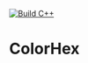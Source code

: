 [![Build C++](https://github.com/jcdodson/ColorHex/actions/workflows/main.yml/badge.svg)](https://github.com/jcdodson/ColorHex/actions/workflows/main.yml)
# ColorHex

